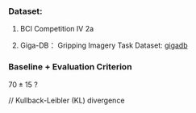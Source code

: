 ### Dataset:

1. BCI Competition IV 2a

2. Giga-DB： Gripping Imagery Task Dataset: [gigadb](http://gigadb.org/dataset/view/id/100542/File_page/3)

### Baseline + Evaluation Criterion

$70 \pm 15$ ?

// Kullback-Leibler (KL) divergence 

